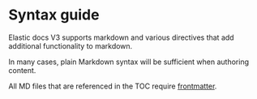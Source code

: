 # Syntax guide

Elastic docs V3 supports markdown and various directives that add additional functionality to markdown.

In many cases, plain Markdown syntax will be sufficient when authoring content.

All MD files that are referenced in the TOC require [frontmatter](./frontmatter.md).